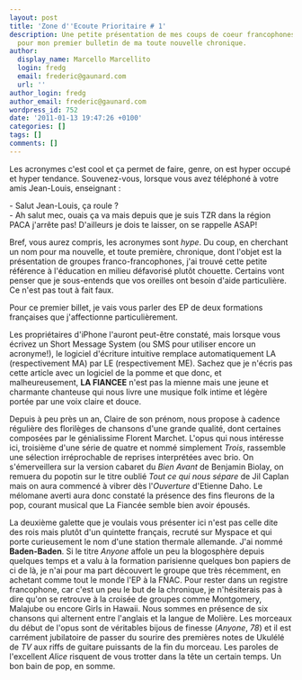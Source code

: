 ```yaml
---
layout: post
title: 'Zone d''Ecoute Prioritaire # 1'
description: Une petite présentation de mes coups de coeur francophones du moment
  pour mon premier bulletin de ma toute nouvelle chronique.
author:
  display_name: Marcello Marcellito
  login: fredg
  email: frederic@gaunard.com
  url: ''
author_login: fredg
author_email: frederic@gaunard.com
wordpress_id: 752
date: '2011-01-13 19:47:26 +0100'
categories: []
tags: []
comments: []
---
```

Les acronymes c'est cool et ça permet de faire, genre, on est hyper occupé et hyper tendance. Souvenez-vous, lorsque vous avez téléphoné à votre amis Jean-Louis, enseignant :

<quote>- Salut Jean-Louis, ça roule ?<br />- Ah salut mec, ouais ça va mais depuis que je suis TZR dans la région PACA j'arrête pas! D'ailleurs je dois te laisser, on se rappelle ASAP!</quote>

Bref, vous aurez compris, les acronymes sont *hype*. Du coup, en cherchant un nom pour ma nouvelle, et toute première, chronique, dont l'objet est la présentation de groupes franco-francophones, j'ai trouvé cette petite référence à l'éducation en milieu défavorisé plutôt chouette.  Certains vont penser que je sous-entends que vos oreilles ont besoin d'aide particulière. Ce n'est pas tout à fait faux.

Pour ce premier billet, je vais vous parler des EP de deux formations françaises que j'affectionne particulièrement.

Les propriétaires d'iPhone l'auront peut-être constaté, mais lorsque vous écrivez un Short Message System (ou SMS pour utiliser encore un acronyme!), le logiciel d'écriture intuitive remplace automatiquement LA (respectivement MA) par LE (respectivement ME).
Sachez que je n'écris pas cette article avec un logiciel de la pomme et que donc, et malheureusement, __LA FIANCEE__ n'est pas la mienne mais une jeune et charmante chanteuse qui nous livre une musique folk intime et légère portée par une voix claire et douce.

Depuis à peu près un an, Claire de son prénom, nous propose à cadence régulière des florilèges de chansons d'une grande qualité, dont certaines composées par le génialissime Florent Marchet.
L'opus qui nous intéresse ici, troisième d'une série de quatre et nommé simplement *Trois*, rassemble une sélection irréprochable de reprises interprétées avec brio. On s'émerveillera sur la version cabaret du *Bien Avant* de Benjamin Biolay, on remuera du popotin sur le titre oublié *Tout ce qui nous sépare* de Jil Caplan mais on aura commencé à vibrer dès l'*Ouverture* d'Etienne Daho.
Le mélomane averti aura donc constaté la présence des fins fleurons de la pop, courant musical que La Fiancée semble bien avoir épousés.

La deuxième galette que je voulais vous présenter ici n'est pas celle dite des rois mais plutôt d'un quintette français, recruté sur Myspace et qui porte curieusement le nom d'une station thermale allemande.
J'ai nommé __Baden-Baden__. Si le titre *Anyone* affole un peu la blogosphère depuis quelques temps et a valu à la formation parisienne quelques bon papiers de ci de là, je n'ai pour ma part découvert le groupe que très récemment, en achetant comme tout le monde l'EP à la FNAC.
Pour rester dans un registre francophone, car c'est un peu le but de la chronique, je n'hésiterais pas à dire qu'on se retrouve à la croisée de groupes comme Montgomery, Malajube ou encore Girls in Hawaii.
Nous sommes en présence de six chansons qui alternent entre l'anglais et la langue de Molière.
Les morceaux du début de l'opus sont de véritables bijous de finesse (*Anyone*, *78*) et il est carrément jubilatoire de passer du sourire des premières notes de Ukulélé de *TV* aux riffs de guitare puissants de la fin du morceau.
Les paroles de l'excellent *Alice* risquent de vous trotter dans la tête un certain temps.
Un bon bain de pop, en somme.
